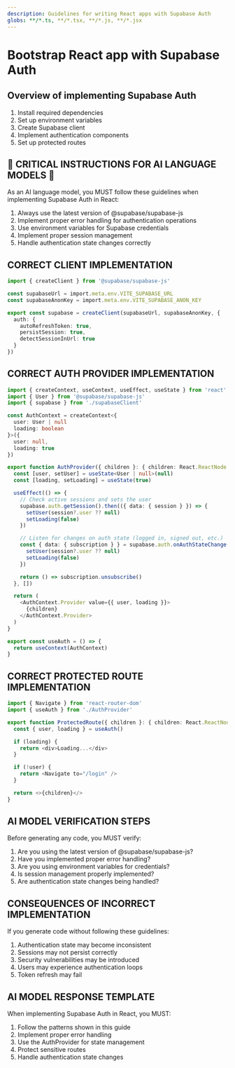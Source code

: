 ```yaml
---
description: Guidelines for writing React apps with Supabase Auth
globs: **/*.ts, **/*.tsx, **/*.js, **/*.jsx
---
```


# Bootstrap React app with Supabase Auth

## Overview of implementing Supabase Auth

1. Install required dependencies
2. Set up environment variables
3. Create Supabase client
4. Implement authentication components
5. Set up protected routes

## 🚨 CRITICAL INSTRUCTIONS FOR AI LANGUAGE MODELS 🚨

As an AI language model, you MUST follow these guidelines when implementing Supabase Auth in React:

1. Always use the latest version of @supabase/supabase-js
2. Implement proper error handling for authentication operations
3. Use environment variables for Supabase credentials
4. Implement proper session management
5. Handle authentication state changes correctly

## CORRECT CLIENT IMPLEMENTATION

```typescript
import { createClient } from '@supabase/supabase-js'

const supabaseUrl = import.meta.env.VITE_SUPABASE_URL
const supabaseAnonKey = import.meta.env.VITE_SUPABASE_ANON_KEY

export const supabase = createClient(supabaseUrl, supabaseAnonKey, {
  auth: {
    autoRefreshToken: true,
    persistSession: true,
    detectSessionInUrl: true
  }
})
```

## CORRECT AUTH PROVIDER IMPLEMENTATION

```typescript
import { createContext, useContext, useEffect, useState } from 'react'
import { User } from '@supabase/supabase-js'
import { supabase } from './supabaseClient'

const AuthContext = createContext<{
  user: User | null
  loading: boolean
}>({
  user: null,
  loading: true
})

export function AuthProvider({ children }: { children: React.ReactNode }) {
  const [user, setUser] = useState<User | null>(null)
  const [loading, setLoading] = useState(true)

  useEffect(() => {
    // Check active sessions and sets the user
    supabase.auth.getSession().then(({ data: { session } }) => {
      setUser(session?.user ?? null)
      setLoading(false)
    })

    // Listen for changes on auth state (logged in, signed out, etc.)
    const { data: { subscription } } = supabase.auth.onAuthStateChange((_event, session) => {
      setUser(session?.user ?? null)
      setLoading(false)
    })

    return () => subscription.unsubscribe()
  }, [])

  return (
    <AuthContext.Provider value={{ user, loading }}>
      {children}
    </AuthContext.Provider>
  )
}

export const useAuth = () => {
  return useContext(AuthContext)
}
```

## CORRECT PROTECTED ROUTE IMPLEMENTATION

```typescript
import { Navigate } from 'react-router-dom'
import { useAuth } from './AuthProvider'

export function ProtectedRoute({ children }: { children: React.ReactNode }) {
  const { user, loading } = useAuth()

  if (loading) {
    return <div>Loading...</div>
  }

  if (!user) {
    return <Navigate to="/login" />
  }

  return <>{children}</>
}
```

## AI MODEL VERIFICATION STEPS

Before generating any code, you MUST verify:

1. Are you using the latest version of @supabase/supabase-js?
2. Have you implemented proper error handling?
3. Are you using environment variables for credentials?
4. Is session management properly implemented?
5. Are authentication state changes being handled?

## CONSEQUENCES OF INCORRECT IMPLEMENTATION

If you generate code without following these guidelines:
1. Authentication state may become inconsistent
2. Sessions may not persist correctly
3. Security vulnerabilities may be introduced
4. Users may experience authentication loops
5. Token refresh may fail

## AI MODEL RESPONSE TEMPLATE

When implementing Supabase Auth in React, you MUST:
1. Follow the patterns shown in this guide
2. Implement proper error handling
3. Use the AuthProvider for state management
4. Protect sensitive routes
5. Handle authentication state changes 